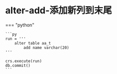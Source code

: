 # alter-add-添加新列到末尾

=== "python"

    ```py
    run = '''
        alter table aa_t
            add name varchar(20)
    '''

    crs.execute(run)
    db.commit()
    ```